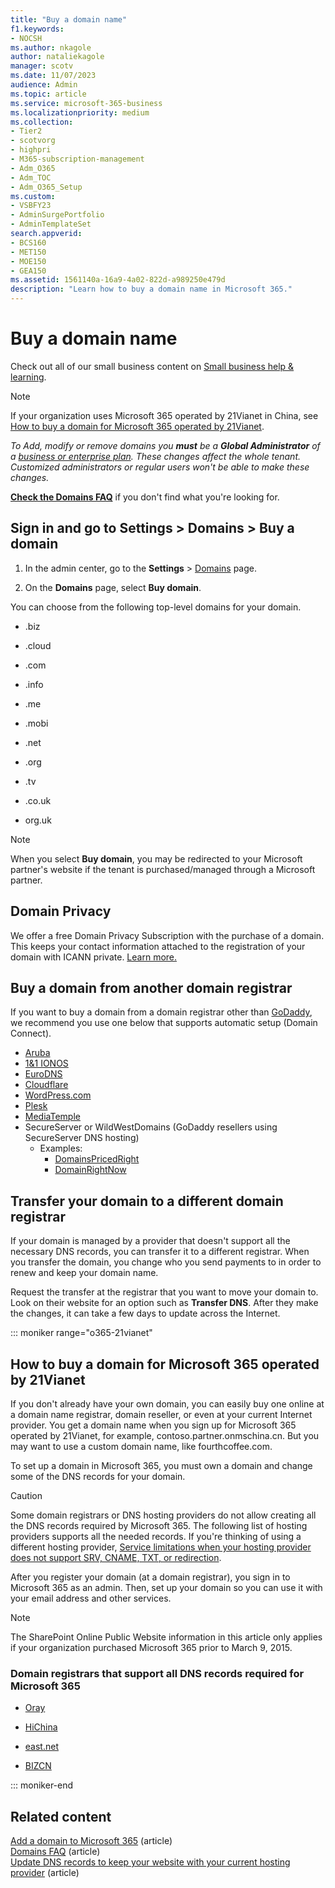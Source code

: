 ```yaml
---
title: "Buy a domain name"
f1.keywords:
- NOCSH
ms.author: nkagole
author: nataliekagole
manager: scotv
ms.date: 11/07/2023
audience: Admin
ms.topic: article
ms.service: microsoft-365-business
ms.localizationpriority: medium
ms.collection: 
- Tier2
- scotvorg
- highpri
- M365-subscription-management
- Adm_O365
- Adm_TOC
- Adm_O365_Setup
ms.custom: 
- VSBFY23
- AdminSurgePortfolio
- AdminTemplateSet
search.appverid:
- BCS160
- MET150
- MOE150
- GEA150
ms.assetid: 1561140a-16a9-4a02-822d-a989250e479d
description: "Learn how to buy a domain name in Microsoft 365."
---
```


# Buy a domain name

Check out all of our small business content on [Small business help & learning](https://go.microsoft.com/fwlink/?linkid=2224585).

> [!NOTE]
> If your organization uses Microsoft 365 operated by 21Vianet in China, see [How to buy a domain for Microsoft 365 operated by 21Vianet](#how-to-buy-a-domain-for-microsoft-365-operated-by-21vianet).

 *To Add, modify or remove domains you **must** be a **Global Administrator** of a [business or enterprise plan](https://products.office.com/business/office). These changes affect the whole tenant. *Customized administrators* or *regular users* won't be able to make these changes.*  

 **[Check the Domains FAQ](../setup/domains-faq.yml)** if you don't find what you're looking for.
  
## Sign in and go to Settings \> Domains \> Buy a domain

1. In the admin center, go to the **Settings** \> <a href="https://go.microsoft.com/fwlink/p/?linkid=834818" target="_blank">Domains</a> page.
    
3. On the **Domains** page, select **Buy domain**.
    
You can choose from the following top-level domains for your domain.
  
- .biz
 
- .cloud
    
- .com
    
- .info
    
- .me
    
- .mobi
    
- .net
    
- .org
    
- .tv
    
- .co.uk
    
- org.uk
    

> [!NOTE]
> When you select **Buy domain**, you may be redirected to your Microsoft partner's website if the tenant is purchased/managed through a Microsoft partner.

## Domain Privacy
We offer a free Domain Privacy Subscription with the purchase of a domain. This keeps your contact information attached to the registration of your domain with ICANN private. [Learn more.](https://whois.icann.org/en/privacy-and-proxy-services)
  
## Buy a domain from another domain registrar
If you want to buy a domain from a domain registrar other than [GoDaddy](https://www.godaddy.com), we recommend you use one below that supports automatic setup (Domain Connect).

- [Aruba](https://hosting.aruba.it/en/home.aspx)  
- [1&amp;1 IONOS](https://www.1and1.com/)
- [EuroDNS](https://www.eurodns.com/)
- [Cloudflare](https://www.cloudflare.com/)
- [WordPress.com](https://wordpress.com/)
- [Plesk](https://www.plesk.com/)
- [MediaTemple](https://mediatemple.net/)
- SecureServer or WildWestDomains (GoDaddy resellers using SecureServer DNS hosting)
  - Examples:
    - [DomainsPricedRight](https://www.domainspricedright.com/products/domain-registration)
    - [DomainRightNow](https://www.domainrightnow.com/)

## Transfer your domain to a different domain registrar

If your domain is managed by a provider that doesn't support all the necessary DNS records, you can transfer it to a different registrar. When you transfer the domain, you change who you send payments to in order to renew and keep your domain name.
  
Request the transfer at the registrar that you want to move your domain to. Look on their website for an option such as **Transfer DNS**. After they make the changes, it can take a few days to update across the Internet.

::: moniker range="o365-21vianet"

## How to buy a domain for Microsoft 365 operated by 21Vianet

If you don't already have your own domain, you can easily buy one online at a domain name registrar, domain reseller, or even at your current Internet provider. You get a domain name when you sign up for Microsoft 365 operated by 21Vianet, for example, contoso.partner.onmschina.cn. But you may want to use a custom domain name, like fourthcoffee.com.
  
To set up a domain in Microsoft 365, you must own a domain and change some of the DNS records for your domain.
  
> [!CAUTION]
> Some domain registrars or DNS hosting providers do not allow creating all the DNS records required by Microsoft 365. The following list of hosting providers supports all the needed records. If you're thinking of using a different hosting provider, [Service limitations when your hosting provider does not support SRV, CNAME, TXT, or redirection](https://support.microsoft.com/office/dfbb03e3-08c1-4c4e-b2f0-891665b29b77).
  
After you register your domain (at a domain registrar), you sign in to Microsoft 365 as an admin. Then, set up your domain so you can use it with your email address and other services.
  
> [!NOTE]
> The SharePoint Online Public Website information in this article only applies if your organization purchased Microsoft 365 prior to March 9, 2015.

### Domain registrars that support all DNS records required for Microsoft 365

- [Oray](https://oray.com/)

- [HiChina](https://www.hichina.com/)

- [east.net](http://www.east.net/)

- [BIZCN](https://www.bizcn.com/)

::: moniker-end

## Related content

[Add a domain to Microsoft 365](../setup/add-domain.md) (article)\
[Domains FAQ](../setup/domains-faq.yml) (article)\
[Update DNS records to keep your website with your current hosting provider](../dns/update-dns-records-to-retain-current-hosting-provider.md) (article)

